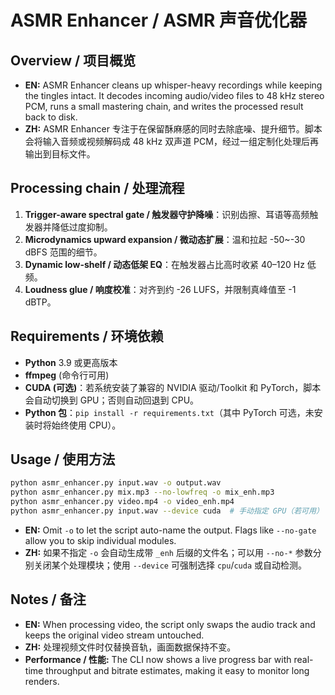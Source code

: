 # ASMR Enhancer / ASMR 声音优化器

## Overview / 项目概览
- **EN:** ASMR Enhancer cleans up whisper-heavy recordings while keeping the tingles intact. It decodes incoming audio/video files to 48 kHz stereo PCM, runs a small mastering chain, and writes the processed result back to disk.
- **ZH:** ASMR Enhancer 专注于在保留酥麻感的同时去除底噪、提升细节。脚本会将输入音频或视频解码成 48 kHz 双声道 PCM，经过一组定制化处理后再输出到目标文件。

## Processing chain / 处理流程
1. **Trigger-aware spectral gate / 触发器守护降噪**：识别齿擦、耳语等高频触发器并降低过度抑制。
2. **Microdynamics upward expansion / 微动态扩展**：温和拉起 -50~-30 dBFS 范围的细节。
3. **Dynamic low-shelf / 动态低架 EQ**：在触发器占比高时收紧 40–120 Hz 低频。
4. **Loudness glue / 响度校准**：对齐到约 -26 LUFS，并限制真峰值至 -1 dBTP。

## Requirements / 环境依赖
- **Python** 3.9 或更高版本
- **ffmpeg** (命令行可用)
- **CUDA (可选)**：若系统安装了兼容的 NVIDIA 驱动/Toolkit 和 PyTorch，脚本会自动切换到 GPU；否则自动回退到 CPU。
- **Python 包**：`pip install -r requirements.txt`（其中 PyTorch 可选，未安装时将始终使用 CPU）。

## Usage / 使用方法
```bash
python asmr_enhancer.py input.wav -o output.wav
python asmr_enhancer.py mix.mp3 --no-lowfreq -o mix_enh.mp3
python asmr_enhancer.py video.mp4 -o video_enh.mp4
python asmr_enhancer.py input.wav --device cuda  # 手动指定 GPU（若可用）
```
- **EN:** Omit `-o` to let the script auto-name the output. Flags like `--no-gate` allow you to skip individual modules.
- **ZH:** 如果不指定 `-o` 会自动生成带 `_enh` 后缀的文件名；可以用 `--no-*` 参数分别关闭某个处理模块；使用 `--device` 可强制选择 `cpu`/`cuda` 或自动检测。

## Notes / 备注
- **EN:** When processing video, the script only swaps the audio track and keeps the original video stream untouched.
- **ZH:** 处理视频文件时仅替换音轨，画面数据保持不变。
- **Performance / 性能:** The CLI now shows a live progress bar with real-time throughput and bitrate estimates, making it easy to monitor long renders.

